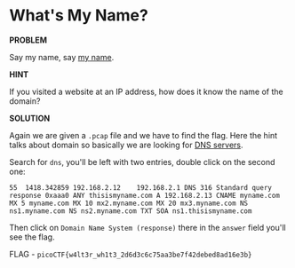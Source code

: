 # What's My Name?

__PROBLEM__

Say my name, say [my name](myname.pcap).

__HINT__

If you visited a website at an IP address, how does it know the name of the domain?

__SOLUTION__

Again we are given a `.pcap` file and we have to find the flag. Here the hint talks about domain so basically we are looking for [DNS servers](https://www.cloudflare.com/learning/dns/what-is-dns/).

Search for `dns`, you'll be left with two entries, double click on the second one:
```
55  1418.342859 192.168.2.12    192.168.2.1 DNS 316 Standard query response 0xaaa0 ANY thisismyname.com A 192.168.2.13 CNAME myname.com MX 5 myname.com MX 10 mx2.myname.com MX 20 mx3.myname.com NS ns1.myname.com NS ns2.myname.com TXT SOA ns1.thisismyname.com
```

Then click on `Domain Name System (response)` there in the `answer` field you'll see the flag.

FLAG - `picoCTF{w4lt3r_wh1t3_2d6d3c6c75aa3be7f42debed8ad16e3b}`
